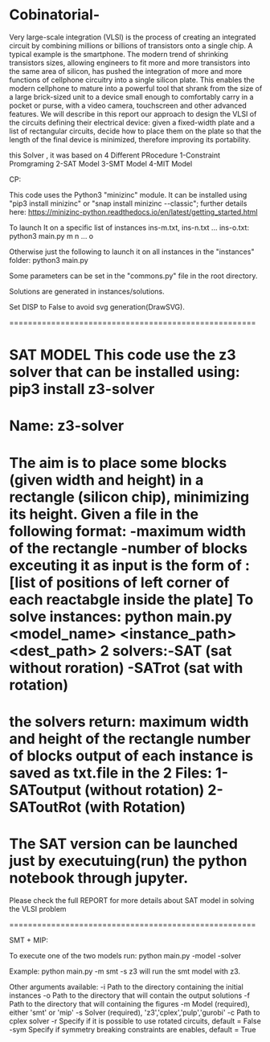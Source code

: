 # Cobinatorial-
Very large-scale integration (VLSI) is the process of creating an integrated circuit by combining millions 
or billions of transistors onto a single chip. A typical example is the smartphone. The modern trend 
of shrinking transistors sizes, allowing engineers to fit more and more transistors into the same area 
of silicon, has pushed the integration of more and more functions of cellphone circuitry into a single 
silicon plate. This enables the modern cellphone to mature into a powerful tool that shrank from the 
size of a large brick-sized unit to a device small enough to comfortably carry in a pocket or purse, with 
a video camera, touchscreen and other advanced features.
We will describe in this report our approach to design the VLSI of the circuits defining their electrical 
device: given a fixed-width plate and a list of rectangular circuits, decide how to place them on the 
plate so that the length of the final device is minimized, therefore improving its portability.

this Solver , it was based on 4 Different PRocedure 
1-Constraint Promgraming
2-SAT Model
3-SMT Model 
4-MIT Model





CP:

This code uses the Python3 "minizinc" module. It can be installed using "pip3 install minizinc" or "snap install minizinc --classic"; further details here: https://minizinc-python.readthedocs.io/en/latest/getting_started.html

To launch It on a specific list of instances ins-m.txt, ins-n.txt ... ins-o.txt:
python3 main.py m n ... o

Otherwise just the following to launch it on all instances in the "instances" folder:
python3 main.py

Some parameters can be set in the "commons.py" file in the root directory.

Solutions are generated in instances/solutions.

Set DISP to False to avoid svg generation(DrawSVG).

=====================================================

SAT MODEL
This code use the z3 solver  that can be installed using:
pip3 install z3-solver
=====================================================
Name: z3-solver
=====================================================
The aim is to place some blocks (given width and height) in a rectangle (silicon chip), minimizing its height.
Given a file in the following format:
-maximum width of the rectangle
-number of blocks
exceuting it as input is the form of :
[list of positions of  left corner of each reactabgle inside the plate]
To solve instances:
python main.py <model_name> <instance_path> <dest_path>
2 solvers:-SAT (sat without roration)
          -SATrot (sat with rotation)
=====================================================
the solvers return:
maximum width and height of the rectangle
number of blocks
output of each instance is saved as txt.file in the 2 Files:
  1-SAToutput (without rotation)
  2-SAToutRot (with Rotation)
=====================================================
The SAT version can be launched just by executuing(run) the python notebook through jupyter.
=====================================================
Please check the full REPORT for more details about SAT model in solving the VLSI problem

=====================================================

SMT + MIP:

To execute one of the two models run:
python main.py -model -solver

Example:
python main.py -m smt -s z3
will run the smt model with z3.

Other arguments available:
-i Path to the directory containing the initial instances
-o Path to the directory that will contain the output solutions
-f Path to the directory that will containing the figures
-m Model (required), either 'smt' or 'mip'
-s Solver (required), 'z3','cplex','pulp','gurobi'
-c Path to cplex solver
-r Specify if it is possible to use rotated circuits, default = False
-sym Specify if symmetry breaking constraints are enables, default = True
